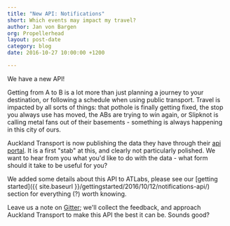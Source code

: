 ```yaml
---
title: "New API: Notifications"
short: Which events may impact my travel?
author: Jan von Bargen
org: Propellerhead
layout: post-date
category: blog
date: 2016-10-27 10:00:00 +1200

---
```


We have a new API!

Getting from A to B is a lot more than just planning a journey to your destination, or following a schedule when using public transport. Travel is impacted by all sorts of things: that pothole is finally getting fixed, the stop you always use has moved, the ABs are trying to win again, or Slipknot is calling metal fans out of their basements - something is always happening in this city of ours.

Auckland Transport is now publishing the data they have through their [api portal](https://dev-portal.at.govt.nz/). It is a first "stab" at this, and clearly not particularly polished. We want to hear from you what you'd like to do with the data - what form should it take to be useful for you?

We added some details about this API to ATLabs, please see our [getting started]({{ site.baseurl }}/gettingstarted/2016/10/12/notifications-api/) section for everything (?) worth knowing.

Leave us a note on [Gitter](https://gitter.im/at-labs/Lobby); we'll collect the feedback, and approach Auckland Transport to make this API the best it can be. Sounds good?
